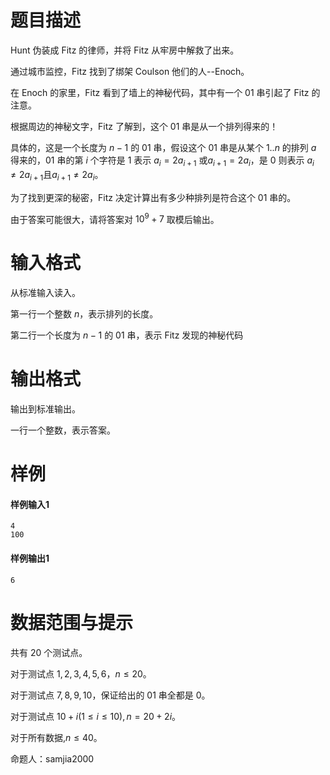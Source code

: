 
# 题目描述

Hunt 伪装成 Fitz 的律师，并将 Fitz 从牢房中解救了出来。

通过城市监控，Fitz 找到了绑架 Coulson 他们的人--Enoch。

在 Enoch 的家里，Fitz 看到了墙上的神秘代码，其中有一个 $01$ 串引起了 Fitz 的注意。

根据周边的神秘文字，Fitz 了解到，这个 $01$ 串是从一个排列得来的！

具体的，这是一个长度为 $n-1$ 的 $01$ 串，假设这个 $01$ 串是从某个 $1..n$ 的排列 $a$ 得来的，$01$ 串的第 $i$ 个字符是 $1$ 表示 $a_i=2a_{i+1}$ 或$a_{i+1}=2a_i$，是 $0$ 则表示 $a_i\not= 2a_{i+1}$且$a_{i+1}\not= 2a_i$。

为了找到更深的秘密，Fitz 决定计算出有多少种排列是符合这个 $01$ 串的。

由于答案可能很大，请将答案对 $10^9+7$ 取模后输出。

# 输入格式

从标准输入读入。

第一行一个整数 $n$，表示排列的长度。

第二行一个长度为 $n-1$ 的 $01$ 串，表示 Fitz 发现的神秘代码

# 输出格式

输出到标准输出。

一行一个整数，表示答案。

# 样例

#### 样例输入1
```plain
4
100
```

#### 样例输出1
```plain
6
```

# 数据范围与提示

共有 $20$ 个测试点。

对于测试点 $1,2,3,4,5,6$，$n\le 20$。

对于测试点 $7,8,9,10$，保证给出的 $01$ 串全都是 $0$。

对于测试点 $10+i(1\le i\le 10),n=20+2i$。

对于所有数据,$n \leq 40$。

命题人：samjia2000

